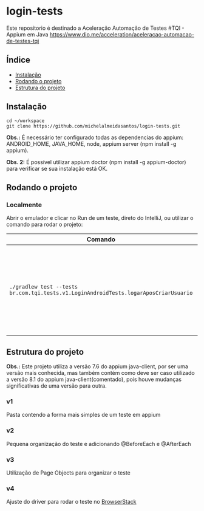 # login-tests

Este repositorio é destinado a Aceleração Automação de Testes #TQI - Appium em Java
https://www.dio.me/acceleration/aceleracao-automacao-de-testes-tqi

## Índice

-   [Instalação](#install)
-   [Rodando o projeto](#start)
-   [Estrutura do projeto](#structure)

## <a name="install"></a>Instalação

```shell
cd ~/workspace
git clone https://github.com/michelalmeidasantos/login-tests.git
```
**Obs.:** É necessário ter configurado todas as dependencias do appium:
ANDROID_HOME, JAVA_HOME, node, appium server (npm install -g appium).

**Obs. 2:** É possível utilizar appium doctor (npm install -g appium-doctor) para verificar se sua instalação está OK.

## <a name="start"></a>Rodando o projeto
### Localmente
Abrir o emulador e clicar no Run de um teste, direto do IntelliJ, ou utilizar o comando para rodar o projeto:

| Comando                                                                              | Uso                                                                                                  |
|--------------------------------------------------------------------------------------|------------------------------------------------------------------------------------------------------|
| `./gradlew test --tests br.com.tqi.tests.v1.LoginAndroidTests.logarAposCriarUsuario` | Roda os testes usando Gradle, caso desejado passar a opção `--tests` + `package` + `metodo de teste` |

## <a name="structure"></a>Estrutura do projeto
**Obs.:** Este projeto utiliza a versão 7.6 do appium java-client, por ser uma versão mais conhecida, 
mas também contém como deve ser caso utilizado a versão 8.1 do appium java-client(comentado), pois houve mudanças significativas de uma versão para outra.

### v1

Pasta contendo a forma mais simples de um teste em appium

### v2

Pequena organização do teste e adicionando @BeforeEach e @AfterEach

### v3

Utilização de Page Objects para organizar o teste

### v4

Ajuste do driver para rodar o teste no [BrowserStack](https://www.browserstack.com/)

